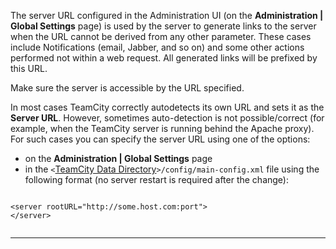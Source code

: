 [//]: # (title: Configuring Server URL)
[//]: # (auxiliary-id: Configuring Server URL)

The server URL configured in the Administration UI (on the __Administration | Global Settings__ page) is used by the server to generate links to the server  when the URL cannot be derived from any other parameter. These cases include Notifications (email, Jabber, and so on) and some other actions performed not within a web request. All generated links will be prefixed by this URL. 

Make sure the server is accessible by the URL specified.

In most cases TeamCity correctly autodetects its own URL and sets it as the __Server URL__. However, sometimes auto-detection is not possible/correct (for example, when the TeamCity server is running behind the Apache proxy). For such cases you can specify the server URL using one of the options: 
* on the __Administration |  Global Settings__ page  
* in the `<`[TeamCity Data Directory](teamcity-data-directory.md)`>/config/main-config.xml` file using the following format (no server restart is required after the change):

```Shell
    
<server rootURL="http://some.host.com:port">
</server>
        
```

__ __